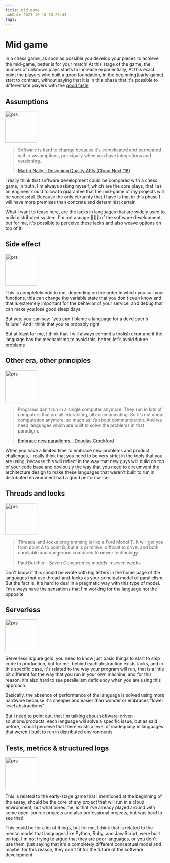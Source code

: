 ```yaml
---
title: mid game
pubDate 2023-10-18 18:25:45
tags:
---
```


# Mid game

In a chess game, as soon as possible you develop your pieces to achieve the mid-game, better is for your match! At this stage of the game, the number of unknown plays starts to increase exponentially, At this exact point the players who built a good foundation, in the beginning(early-game), start to contrast, without saying that it is in this phase that it's possible to differentiate players with the [good taste](http://www.paulgraham.com/taste.html)

## Assumptions

<img src="/images/midgame1.png" alt="prs" style="width:100px;"/>


> Software is hard to change because it's complicated and permeated with > assumptions, principally when you have integrations and versioning.
>
> [Martin Nally - Designing Quality APIs (Cloud Next '18)
> ](https://www.youtube.com/watch?v=P0a7PwRNLVU)


I really think that software development could be compared with a chess game, in truth, I'm always asking myself, which are the core plays, that I as an engineer could follow to guarantee that the mid-game of my projects will be successful. Because the only certainty that I have is that in this phase I will have more premises than concrete and determinist certain

What I want to tease here, are the lacks in languages that are widely used to build distributed system. I'm not a mage 🧙🏾‍♂️ of the software development, but for me, it's possible to perceive these lacks and also weave options on top of it!

## Side effect

<img src="/images/midgame0.png" alt="prs" style="width:100px;"/>

This is completely odd to me, depending on the order in which you call your functions, this can change the variable state that you don't even know and that is extremely important for the behavior of your service, and debug that can make you lose good sleep days.

But yep, you can say: "you can't blame a language for a developer's failure!" And I think that you're probably right.

But at least for me, I think that I will always commit a foolish error and if the language has the mechanisms to avoid this, better, let's avoid future problems


## Other era, other principles

<img src="/images/midgame2.png" alt="prs" style="width:100px;"/>


> Programs don’t run in a single computer anymore. They run in lots of  computers that are all interacting, all communicating. So it’s not about computation anymore, so much as it’s about communication. And we need languages which are built to solve the problems in that paradigm.
>
> [Embrace new paradigms - Douglas Crockford](https://corecursive.com/json-vs-xml-douglas-crockford/#embrace-new-paradigms)

When you have a limited time to embrace new problems and product challenges, I really think that you need to be very strict in the tools that you are using, because this will reflect in the way that new guys will build on top of your code base and obviously the way that you need to circumvent the architecture design to make these languages that weren't built to run in distributed environment had a good performance.


## Threads and locks

<img src="/images/midgame3.png" alt="prs" style="width:100px;"/>

> Threads-and-locks programming is like a Ford Model T. It will get you from point A to point B, but it is primitive, difficult to drive, and both unreliable and dangerous compared to newer technology
>
> Paul Butcher - Seven Concurrency models in seven weeks


Don't know if this should be wrote with big letters in the home page of the languages that use thread-and-locks as your principal model of parallelism. But the fact is, it's hard to deal in a pragmatic way with this type of model. I'm always have the sensations that I'm working for the language not the opposite.


## Serverless

<img src="/images/midgame4.png" alt="prs" style="width:100px;"/>


Serverless is pure gold, you need to know just basic things to start to ship code to production, but for me, behind each abstraction exists lacks, and in this specific case, it's related to the way your program will run, that is a little bit different for the way that you run in your own machine, and for this reason, it's also hard to see parallelism deficiency when you are using this approach.

Basically, the absence of performance of the language is solved using more hardware because it's cheaper and easier than wonder or embraces "lower level abstractions".

But I need to point out, that I'm talking about software-driven solutions/products, each language will solve a specific issue, but as said before, I could perceive that there exists a level of inadequacy in languages that weren't built to run in distributed environments

## Tests, metrics & structured logs

<img src="/images/midgame5.png" alt="prs" style="width:100px;"/>

This is related to the early-stage game that I mentioned at the beginning of the essay, should be the core of any project that will run in a cloud environment, but what bores me, is that I've already played around with some open-source projects and also professional projects, but was hard to see that!

This could be for a lot of things, but for me, I think that is related to the mental model that languages like Python, Ruby, and JavaScript, were built on top. I'm not trying to argue that they are poor languages, or you don't use them, just saying that it's a completely different  conceptual model and maybe, for this reason, they don't fit for the future of the software development
